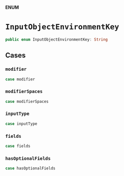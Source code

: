 **ENUM**

# `InputObjectEnvironmentKey`

```swift
public enum InputObjectEnvironmentKey: String
```

## Cases
### `modifier`

```swift
case modifier
```

### `modifierSpaces`

```swift
case modifierSpaces
```

### `inputType`

```swift
case inputType
```

### `fields`

```swift
case fields
```

### `hasOptionalFields`

```swift
case hasOptionalFields
```
